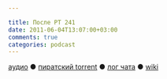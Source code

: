 ```yaml
---

title: После РТ 241
date: 2011-06-04T13:07:00+03:00
comments: true
categories: podcast
---
```

[аудио](http://cdn.radio-t.com/rt241post.mp3) ● [пиратский torrent](http://pirates.radio-t.com/torrents/rt241post.mp3.torrent) ● [лог чата](http://chat.radio-t.com/logs/radio-t-241.html) ● [wiki](http://wiki.radio-t.com/%D0%9F%D0%BE%D1%81%D0%BB%D0%B5_%D0%A0%D0%A2_241)<audio src="http://cdn.radio-t.com/rt241post.mp3" preload="none">
